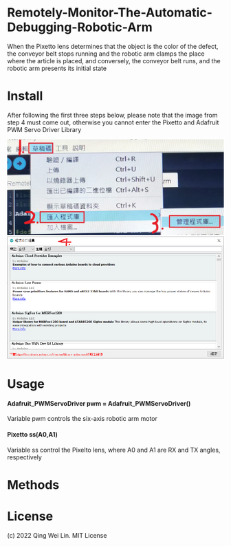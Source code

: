 # Remotely-Monitor-The-Automatic-Debugging-Robotic-Arm

When the Pixetto lens determines that the object is the color of the defect, the conveyor belt stops running and the robotic arm clamps the place where the article is placed, and conversely, the conveyor belt runs, and the robotic arm presents its initial state

# Install

After following the first three steps below, please note that the image from step 4 must come out, otherwise you cannot enter the Pixetto and Adafruit PWM Servo Driver Library

![jpg](sample_1.jpg)
![png](sample_2.png)

# Usage
#### Adafruit_PWMServoDriver pwm = Adafruit_PWMServoDriver()

Variable pwm controls the six-axis robotic arm motor

#### Pixetto ss(A0,A1)

Variable ss control the Pixelto lens, where A0 and A1 are RX and TX angles, respectively

# Methods

# License
(c) 2022 Qing Wei Lin. MIT License
